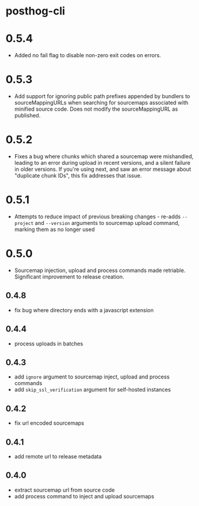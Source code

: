 # posthog-cli

# 0.5.4

- Added no fail flag to disable non-zero exit codes on errors.

# 0.5.3

- Add support for ignoring public path prefixes appended by bundlers to sourceMappingURLs when searching for sourcemaps
  associated with minified source code. Does not modify the sourceMappingURL as published.

# 0.5.2

- Fixes a bug where chunks which shared a sourcemap were mishandled, leading to an error during upload in recent versions, and a silent
  failure in older versions. If you're using next, and saw an error message about "duplicate chunk IDs", this fix addresses that issue.

# 0.5.1

- Attempts to reduce impact of previous breaking changes - re-adds `--project` and `--version` arguments to sourcemap upload command, marking them as no longer used

# 0.5.0

- Sourcemap injection, upload and process commands made retriable. Significant improvement to release creation.

## 0.4.8

- fix bug where directory ends with a javascript extension

## 0.4.4

- process uploads in batches

## 0.4.3

- add `ignore` argument to sourcemap inject, upload and process commands
- add `skip_ssl_verification` argument for self-hosted instances

## 0.4.2

- fix url encoded sourcemaps

## 0.4.1

- add remote url to release metadata

## 0.4.0

- extract sourcemap url from source code
- add process command to inject and upload sourcemaps
